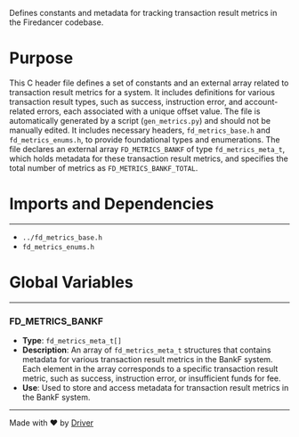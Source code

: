 <!--------------------------------------------------------------------------------->
<!-- IMPORTANT: This file is auto-generated by Driver (https://driver.ai). -------->
<!-- Manual edits may be overwritten on future commits. --------------------------->
<!--------------------------------------------------------------------------------->

Defines constants and metadata for tracking transaction result metrics in the Firedancer codebase.

# Purpose
This C header file defines a set of constants and an external array related to transaction result metrics for a system. It includes definitions for various transaction result types, such as success, instruction error, and account-related errors, each associated with a unique offset value. The file is automatically generated by a script (`gen_metrics.py`) and should not be manually edited. It includes necessary headers, `fd_metrics_base.h` and `fd_metrics_enums.h`, to provide foundational types and enumerations. The file declares an external array `FD_METRICS_BANKF` of type `fd_metrics_meta_t`, which holds metadata for these transaction result metrics, and specifies the total number of metrics as `FD_METRICS_BANKF_TOTAL`.
# Imports and Dependencies

---
- `../fd_metrics_base.h`
- `fd_metrics_enums.h`


# Global Variables

---
### FD\_METRICS\_BANKF
- **Type**: ``fd_metrics_meta_t[]``
- **Description**: An array of `fd_metrics_meta_t` structures that contains metadata for various transaction result metrics in the BankF system. Each element in the array corresponds to a specific transaction result metric, such as success, instruction error, or insufficient funds for fee.
- **Use**: Used to store and access metadata for transaction result metrics in the BankF system.



---
Made with ❤️ by [Driver](https://www.driver.ai/)